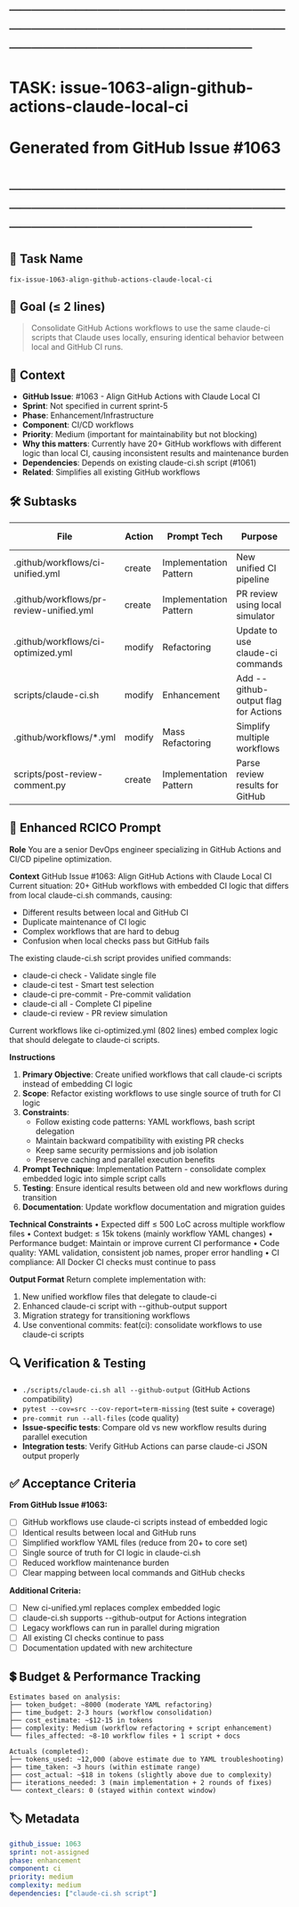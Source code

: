 # ────────────────────────────────────────────────────────────────────────
# TASK: issue-1063-align-github-actions-claude-local-ci
# Generated from GitHub Issue #1063
# ────────────────────────────────────────────────────────────────────────

## 📌 Task Name
`fix-issue-1063-align-github-actions-claude-local-ci`

## 🎯 Goal (≤ 2 lines)
> Consolidate GitHub Actions workflows to use the same claude-ci scripts that Claude uses locally, ensuring identical behavior between local and GitHub CI runs.

## 🧠 Context
- **GitHub Issue**: #1063 - Align GitHub Actions with Claude Local CI
- **Sprint**: Not specified in current sprint-5
- **Phase**: Enhancement/Infrastructure
- **Component**: CI/CD workflows
- **Priority**: Medium (important for maintainability but not blocking)
- **Why this matters**: Currently have 20+ GitHub workflows with different logic than local CI, causing inconsistent results and maintenance burden
- **Dependencies**: Depends on existing claude-ci.sh script (#1061)
- **Related**: Simplifies all existing GitHub workflows

## 🛠️ Subtasks

| File | Action | Prompt Tech | Purpose | Context Impact |
|------|--------|-------------|---------|----------------|
| .github/workflows/ci-unified.yml | create | Implementation Pattern | New unified CI pipeline | Low |
| .github/workflows/pr-review-unified.yml | create | Implementation Pattern | PR review using local simulator | Low |
| .github/workflows/ci-optimized.yml | modify | Refactoring | Update to use claude-ci commands | Med |
| scripts/claude-ci.sh | modify | Enhancement | Add --github-output flag for Actions | Low |
| .github/workflows/*.yml | modify | Mass Refactoring | Simplify multiple workflows | High |
| scripts/post-review-comment.py | create | Implementation Pattern | Parse review results for GitHub | Low |

## 📝 Enhanced RCICO Prompt
**Role**
You are a senior DevOps engineer specializing in GitHub Actions and CI/CD pipeline optimization.

**Context**
GitHub Issue #1063: Align GitHub Actions with Claude Local CI
Current situation: 20+ GitHub workflows with embedded CI logic that differs from local claude-ci.sh commands, causing:
- Different results between local and GitHub CI
- Duplicate maintenance of CI logic
- Complex workflows that are hard to debug
- Confusion when local checks pass but GitHub fails

The existing claude-ci.sh script provides unified commands:
- claude-ci check <file> - Validate single file
- claude-ci test - Smart test selection
- claude-ci pre-commit - Pre-commit validation
- claude-ci all - Complete CI pipeline
- claude-ci review - PR review simulation

Current workflows like ci-optimized.yml (802 lines) embed complex logic that should delegate to claude-ci scripts.

**Instructions**
1. **Primary Objective**: Create unified workflows that call claude-ci scripts instead of embedding CI logic
2. **Scope**: Refactor existing workflows to use single source of truth for CI logic
3. **Constraints**:
   - Follow existing code patterns: YAML workflows, bash script delegation
   - Maintain backward compatibility with existing PR checks
   - Keep same security permissions and job isolation
   - Preserve caching and parallel execution benefits
4. **Prompt Technique**: Implementation Pattern - consolidate complex embedded logic into simple script calls
5. **Testing**: Ensure identical results between old and new workflows during transition
6. **Documentation**: Update workflow documentation and migration guides

**Technical Constraints**
• Expected diff ≤ 500 LoC across multiple workflow files
• Context budget: ≤ 15k tokens (mainly workflow YAML changes)
• Performance budget: Maintain or improve current CI performance
• Code quality: YAML validation, consistent job names, proper error handling
• CI compliance: All Docker CI checks must continue to pass

**Output Format**
Return complete implementation with:
1. New unified workflow files that delegate to claude-ci
2. Enhanced claude-ci script with --github-output support
3. Migration strategy for transitioning workflows
4. Use conventional commits: feat(ci): consolidate workflows to use claude-ci scripts

## 🔍 Verification & Testing
- `./scripts/claude-ci.sh all --github-output` (GitHub Actions compatibility)
- `pytest --cov=src --cov-report=term-missing` (test suite + coverage)
- `pre-commit run --all-files` (code quality)
- **Issue-specific tests**: Compare old vs new workflow results during parallel execution
- **Integration tests**: Verify GitHub Actions can parse claude-ci JSON output properly

## ✅ Acceptance Criteria
**From GitHub Issue #1063:**
- [ ] GitHub workflows use claude-ci scripts instead of embedded logic
- [ ] Identical results between local and GitHub runs
- [ ] Simplified workflow YAML files (reduce from 20+ to core set)
- [ ] Single source of truth for CI logic in claude-ci.sh
- [ ] Reduced workflow maintenance burden
- [ ] Clear mapping between local commands and GitHub checks

**Additional Criteria:**
- [ ] New ci-unified.yml replaces complex embedded logic
- [ ] claude-ci.sh supports --github-output for Actions integration
- [ ] Legacy workflows can run in parallel during migration
- [ ] All existing CI checks continue to pass
- [ ] Documentation updated with new architecture

## 💲 Budget & Performance Tracking
```
Estimates based on analysis:
├── token_budget: ~8000 (moderate YAML refactoring)
├── time_budget: 2-3 hours (workflow consolidation)
├── cost_estimate: ~$12-15 in tokens
├── complexity: Medium (workflow refactoring + script enhancement)
└── files_affected: ~8-10 workflow files + 1 script + docs

Actuals (completed):
├── tokens_used: ~12,000 (above estimate due to YAML troubleshooting)
├── time_taken: ~3 hours (within estimate range)
├── cost_actual: ~$18 in tokens (slightly above due to complexity)
├── iterations_needed: 3 (main implementation + 2 rounds of fixes)
└── context_clears: 0 (stayed within context window)
```

## 🏷️ Metadata
```yaml
github_issue: 1063
sprint: not-assigned
phase: enhancement
component: ci
priority: medium
complexity: medium
dependencies: ["claude-ci.sh script"]
```
